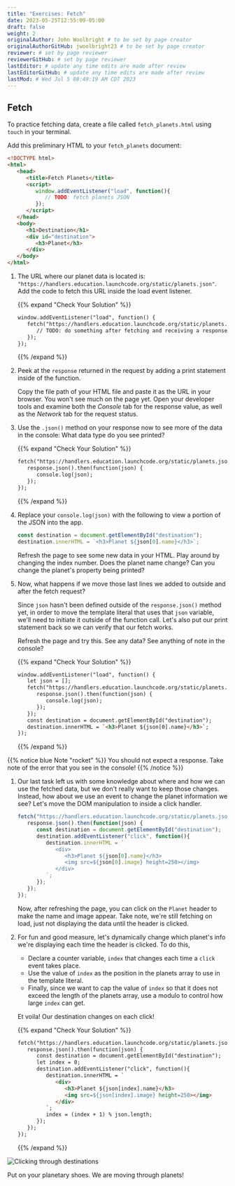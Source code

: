 ```yaml
---
title: "Exercises: Fetch"
date: 2023-05-25T12:55:09-05:00
draft: false
weight: 2
originalAuthor: John Woolbright # to be set by page creator
originalAuthorGitHub: jwoolbright23 # to be set by page creator
reviewer: # set by page reviewer
reviewerGitHub: # set by page reviewer
lastEditor: # update any time edits are made after review
lastEditorGitHub: # update any time edits are made after review
lastMod: # Wed Jul 5 08:49:19 AM CDT 2023
---
```


## Fetch

To practice fetching data, create a file called `fetch_planets.html` using `touch` in your terminal.

Add this preliminary HTML to your `fetch_planets` document:

```html
<!DOCTYPE html>
<html>
   <head>
      <title>Fetch Planets</title>
      <script>
         window.addEventListener("load", function(){
            // TODO: fetch planets JSON
         });
      </script>
   </head>
   <body>
      <h1>Destination</h1>
      <div id="destination">
         <h3>Planet</h3>
      </div>
   </body>
</html>
```

1. The URL where our planet data is located is: `"https://handlers.education.launchcode.org/static/planets.json"`. Add the code to fetch this URL inside the load event listener.

   {{% expand "Check Your Solution" %}}
   ```html
   window.addEventListener("load", function() {
      fetch("https://handlers.education.launchcode.org/static/planets.json").then(function(response){
         // TODO: do something after fetching and receiving a response
      });
   });
   ```
   {{% /expand %}}

1. Peek at the `response` returned in the request by adding a print statement inside of the function.

   Copy the file path of your HTML file and paste it as the URL in your browser.
   You won't see much on the page yet. Open your developer tools and examine both the 
   *Console* tab for the response value, as well as the *Network* tab for the request status.

1. Use the `.json()` method on your response now to see more of the data in the console: What data type do you see printed? 

   {{% expand "Check Your Solution" %}}
   ```html
   fetch("https://handlers.education.launchcode.org/static/planets.json").then(function(response){
      response.json().then(function(json) {
         console.log(json);
      });
   });
   ```
   {{% /expand %}}

1. Replace your `console.log(json)` with the following to view a portion of the JSON  into the app. 

   ```javascript
   const destination = document.getElementById("destination");
   destination.innerHTML = `<h3>Planet ${json[0].name}</h3>`;
   ```

   Refresh the page to see some new data in your HTML. 
   Play around by changing the index number. Does the planet name change?
   Can you change the planet's property being printed?

1. Now, what happens if we move those last lines we added to outside and after the fetch request? 
   
   Since `json` hasn't been defined outside of the 
   `response.json()` method yet, in order to move the template literal that uses
   that `json` variable, we'll need to initiate it outside of the function 
   call. Let's also put our print statement back so we can verify that our fetch works.
   
   Refresh the page and try this. See any data? See anything of note in the console?

   {{% expand "Check Your Solution" %}}
   ```html
   window.addEventListener("load", function() {
      let json = [];
      fetch("https://handlers.education.launchcode.org/static/planets.json").then(function(response){
         response.json().then(function(json) {
            console.log(json);
         });
      });
      const destination = document.getElementById("destination");
      destination.innerHTML = `<h3>Planet ${json[0].name}</h3>`;
   });
   ```
   {{% /expand %}}

{{% notice blue Note "rocket" %}}
You should not expect a response. Take note of the error that you see in the console!
{{% /notice %}}

1. Our last task left us with some knowledge about where and how we can use the  fetched data, but we don't really want to keep those changes. Instead, how  about we use an event to change the planet information we see? Let's move the DOM manipulation to inside a click handler.

   ```javascript
   fetch("https://handlers.education.launchcode.org/static/planets.json").then(function(response){
      response.json().then(function(json) {
         const destination = document.getElementById("destination");
         destination.addEventListener("click", function(){
            destination.innerHTML = `
               <div>
                  <h3>Planet ${json[0].name}</h3>
                  <img src=${json[0].image} height=250></img>
               </div>
            `;
         });
      });
   });
   ```

   Now, after refreshing the page, you can click on the `Planet` header to make the name and image appear.  Take note, we're still fetching on load, just not displaying the data until the header is clicked.

1. For fun and good measure, let's dynamically change which planet's info we're displaying each time the header is clicked. To do this, 
   - Declare a counter variable, `index` that changes each time a  `click` event takes place.
   - Use the value of `index` as the position in the planets array to use in the template literal. 
   - Finally, since we want to cap the value of `index` so that it does not exceed the length of the planets array, use a modulo to control how  large `index` can get.

   Et voila! Our destination changes on each click!

   {{% expand "Check Your Solution" %}}
   ```html
   fetch("https://handlers.education.launchcode.org/static/planets.json").then(function(response) {
      response.json().then(function(json) {
         const destination = document.getElementById("destination");
         let index = 0;
         destination.addEventListener("click", function(){
            destination.innerHTML = `
               <div>
                  <h3>Planet ${json[index].name}</h3>
                  <img src=${json[index].image} height=250></img>
               </div>
            `;
            index = (index + 1) % json.length;
         });
      });
   });
   ```
   {{% /expand %}}

![Clicking through destinations](pictures/planet-destinations.gif?classes=border)

Put on your planetary shoes. We are moving through planets!


